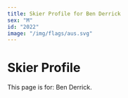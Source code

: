 ```yaml
---
title: Skier Profile for Ben Derrick
sex: "M"
id: "2022"
image: "/img/flags/aus.svg" 
---
```


# Skier Profile

This page is for: Ben Derrick.
    
